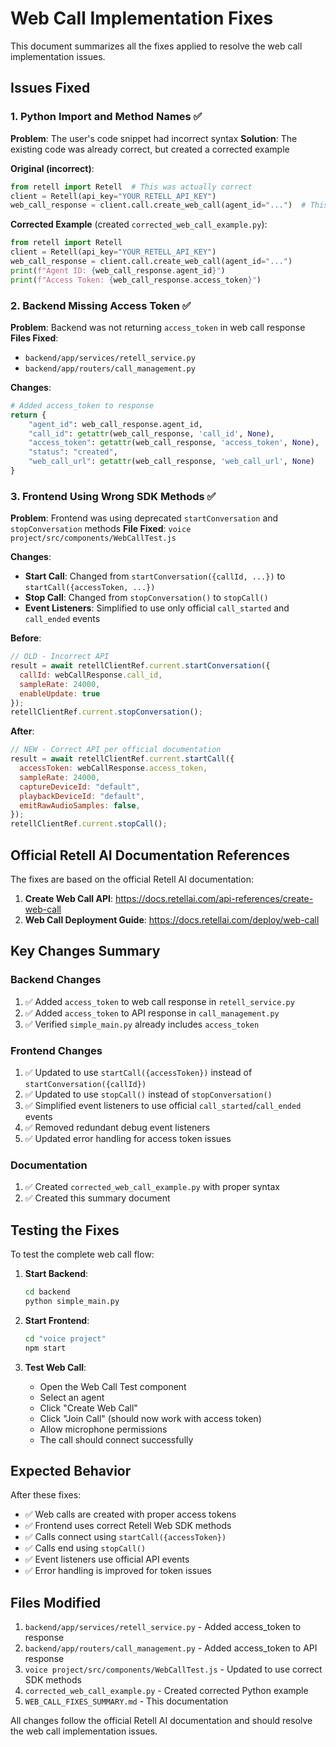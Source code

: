 # Web Call Implementation Fixes

This document summarizes all the fixes applied to resolve the web call implementation issues.

## Issues Fixed

### 1. Python Import and Method Names ✅
**Problem**: The user's code snippet had incorrect syntax
**Solution**: The existing code was already correct, but created a corrected example

**Original (incorrect)**:
```python
from retell import Retell  # This was actually correct
client = Retell(api_key="YOUR_RETELL_API_KEY")
web_call_response = client.call.create_web_call(agent_id="...")  # This was correct
```

**Corrected Example** (created `corrected_web_call_example.py`):
```python
from retell import Retell
client = Retell(api_key="YOUR_RETELL_API_KEY")
web_call_response = client.call.create_web_call(agent_id="...")
print(f"Agent ID: {web_call_response.agent_id}")
print(f"Access Token: {web_call_response.access_token}")
```

### 2. Backend Missing Access Token ✅
**Problem**: Backend was not returning `access_token` in web call response
**Files Fixed**:
- `backend/app/services/retell_service.py`
- `backend/app/routers/call_management.py`

**Changes**:
```python
# Added access_token to response
return {
    "agent_id": web_call_response.agent_id,
    "call_id": getattr(web_call_response, 'call_id', None),
    "access_token": getattr(web_call_response, 'access_token', None),  # ADDED
    "status": "created",
    "web_call_url": getattr(web_call_response, 'web_call_url', None)
}
```

### 3. Frontend Using Wrong SDK Methods ✅
**Problem**: Frontend was using deprecated `startConversation` and `stopConversation` methods
**File Fixed**: `voice project/src/components/WebCallTest.js`

**Changes**:
- **Start Call**: Changed from `startConversation({callId, ...})` to `startCall({accessToken, ...})`
- **Stop Call**: Changed from `stopConversation()` to `stopCall()`
- **Event Listeners**: Simplified to use only official `call_started` and `call_ended` events

**Before**:
```javascript
// OLD - Incorrect API
result = await retellClientRef.current.startConversation({
  callId: webCallResponse.call_id,
  sampleRate: 24000,
  enableUpdate: true
});
retellClientRef.current.stopConversation();
```

**After**:
```javascript
// NEW - Correct API per official documentation
result = await retellClientRef.current.startCall({
  accessToken: webCallResponse.access_token,
  sampleRate: 24000,
  captureDeviceId: "default",
  playbackDeviceId: "default",
  emitRawAudioSamples: false,
});
retellClientRef.current.stopCall();
```

## Official Retell AI Documentation References

The fixes are based on the official Retell AI documentation:

1. **Create Web Call API**: https://docs.retellai.com/api-references/create-web-call
2. **Web Call Deployment Guide**: https://docs.retellai.com/deploy/web-call

## Key Changes Summary

### Backend Changes
1. ✅ Added `access_token` to web call response in `retell_service.py`
2. ✅ Added `access_token` to API response in `call_management.py`
3. ✅ Verified `simple_main.py` already includes `access_token`

### Frontend Changes
1. ✅ Updated to use `startCall({accessToken})` instead of `startConversation({callId})`
2. ✅ Updated to use `stopCall()` instead of `stopConversation()`
3. ✅ Simplified event listeners to use official `call_started`/`call_ended` events
4. ✅ Removed redundant debug event listeners
5. ✅ Updated error handling for access token issues

### Documentation
1. ✅ Created `corrected_web_call_example.py` with proper syntax
2. ✅ Created this summary document

## Testing the Fixes

To test the complete web call flow:

1. **Start Backend**: 
   ```bash
   cd backend
   python simple_main.py
   ```

2. **Start Frontend**:
   ```bash
   cd "voice project"
   npm start
   ```

3. **Test Web Call**:
   - Open the Web Call Test component
   - Select an agent
   - Click "Create Web Call"
   - Click "Join Call" (should now work with access token)
   - Allow microphone permissions
   - The call should connect successfully

## Expected Behavior

After these fixes:
- ✅ Web calls are created with proper access tokens
- ✅ Frontend uses correct Retell Web SDK methods
- ✅ Calls connect using `startCall({accessToken})`
- ✅ Calls end using `stopCall()`
- ✅ Event listeners use official API events
- ✅ Error handling is improved for token issues

## Files Modified

1. `backend/app/services/retell_service.py` - Added access_token to response
2. `backend/app/routers/call_management.py` - Added access_token to API response
3. `voice project/src/components/WebCallTest.js` - Updated to use correct SDK methods
4. `corrected_web_call_example.py` - Created corrected Python example
5. `WEB_CALL_FIXES_SUMMARY.md` - This documentation

All changes follow the official Retell AI documentation and should resolve the web call implementation issues.
